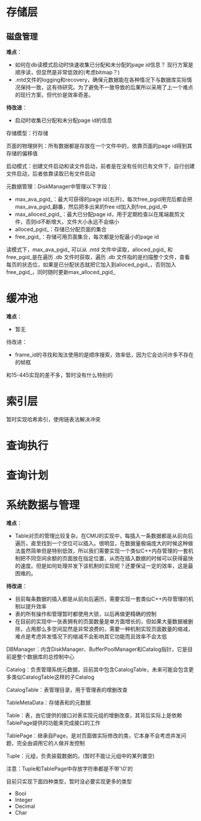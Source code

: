 # 存储层

## 磁盘管理

**难点**：
- 如何在db读模式启动时快速收集已分配和未分配的page id信息？ 现行方案是顺序读，但显然是非常低效的(考虑bitmap？)
- .mtd文件的logging和recovery，确保元数据能在各种情况下与数据库实际情况保持一致，这有待研究。为了避免不一致导致的后果所以采用了上一个难点的现行方案，但代价是效率奇差。

**待改进**：
- 启动时收集已分配和未分配page id的信息

存储模型：行存储

页面的物理排列：所有数据都是存放在一个文件中的，依靠页面的page id得到其存储的偏移值

启动模式：创建文件启动和读文件启动，前者是在没有任何已有文件下，自行创建文件启动，后者依靠读取已有文件启动

元数据管理：DiskManager中管理以下字段：
- max_ava_pgid_：最大可获得的page id(右开)，每次free_pgid用完后都会把max_ava_pgid_翻番，然后把多出来的free id加入到free_pgid_中
- max_alloced_pgid_：最大已分配page id，用于定期检查以在尾端裁剪文件，否则id不断增大，文件大小永远不会缩小
- alloced_pgid_：存储已分配页面的集合
- free_pgid_：存储可用页面集合，每次都是分配最小的page id

读模式下，max_ava_pgid_ 可以从 .mtd 文件中读取，alloced_pgid_ 和 free_pgid_是在遍历 .db 文件时获取，遍历 .db 文件指的是扫描整个文件，查看每页的状态位，如果是已分配状态就把它加入到alloced_pgid_，否则加入free_pgid_，同时随时更新max_alloced_pgid_

# 缓冲池

**难点**：
- 暂无

待改进：
- frame_id的寻找和淘汰使用的是顺序搜索，效率低，因为它会访问许多不存在的帧框

和15-445实现的差不多，暂时没有什么特别的

# 索引层

暂时实现哈希索引，使用链表法解决冲突

# 查询执行

# 查询计划

# 系统数据与管理

**难点**：
- Table对页的管理比较复杂。在CMU的实现中，每插入一条数据都是从前向后遍历，直至找到一个空位可以插入。很明显，在数据量极端庞大的时候这种做法虽然简单但是特别低效，所以我们需要实现一个类似C++内存管理的一套机制把不同空间余额的页面放在指定位置，从而在插入数据的时候可以获得最快的速度。但是如何处理并发下该机制的实现呢？还要保证一定的效率，这是最困难的。

**待改进**：
- 目前每条数据的插入都是从前向后遍历，需要实现一套类似C++内存管理的机制以提升效率
- 表的所有操作和管理暂时都使用大锁，以后再做更精确的控制
- 在目前的实现中一张表拥有的页面数量是单方面增长的，但如果大量数据被删除，占用那么多空间显然是非常浪费的，需要一种机制实现页面数量的缩减，难点是考虑并发情况下的缩减不会影响其它功能而且效率不会太低

DBManager：内含DiskManager、BufferPoolManager和Catalog指针，它是目前是整个数据库的总控制中心

Catalog：负责管理系统元数据，目前其中包含CatalogTable，未来可能会包含更多类似CatalogTable这样的子Catalog

CatalogTable：表管理目录，用于管理表的增删改查

TableMetaData：存储表和的元数据

Table：表，由它提供的接口对表实现元组的增删改查，其背后实际上是依赖TablePage提供的功能来完成接口的工作

TablePage：继承自Page，是对页面做实际修改的类，它本身不会考虑并发问题，完全由调用它的人做并发控制

Tuple：元组，负责装载数据的。(暂时不能让元组中的某列置空)

注意：Tuple和TablePage中存放字符串都是不带'\0'的

目前只实现下面四种类型，暂时没必要实现更多的类型
- Bool
- Integer
- Decimal
- Char